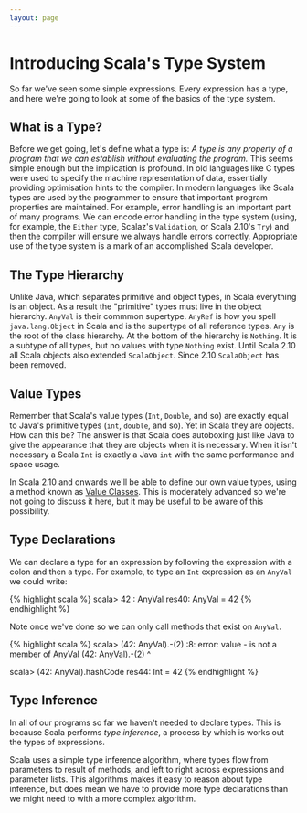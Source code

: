 ```yaml
---
layout: page
---
```


# Introducing Scala's Type System

So far we've seen some simple expressions. Every expression has a type, and here we're going to look at some of the basics of the type system.

## What is a Type?

Before we get going, let's define what a type is: *A type is any property of a program that we can establish without evaluating the program.* This seems simple enough but the implication is profound. In old languages like C types were used to specify the machine representation of data, essentially providing optimisation hints to the compiler. In modern languages like Scala types are used by the programmer to ensure that important program properties are maintained. For example, error handling is an important part of many programs. We can encode error handling in the type system (using, for example, the `Either` type, Scalaz's `Validation`, or Scala 2.10's `Try`) and then the compiler will ensure we always handle errors correctly. Appropriate use of the type system is a mark of an accomplished Scala developer.

## The Type Hierarchy

Unlike Java, which separates primitive and object types, in Scala everything is an object. As a result the "primitive" types must live in the object hierarchy. `AnyVal` is their commmon supertype. `AnyRef` is how you spell `java.lang.Object` in Scala and is the supertype of all reference types. `Any` is the root of the class hierarchy. At the bottom of the hierarchy is `Nothing`. It is a subtype of all types, but no values with type `Nothing` exist. Until Scala 2.10 all Scala objects also extended `ScalaObject`. Since 2.10 `ScalaObject` has been removed.

## Value Types

Remember that Scala's value types (`Int`, `Double`, and so) are exactly equal to Java's primitive types (`int`, `double`, and so). Yet in Scala they are objects. How can this be? The answer is that Scala does autoboxing just like Java to give the appearance that they are objects when it is necessary. When it isn't necessary a Scala `Int` is exactly a Java `int` with the same performance and space usage.

In Scala 2.10 and onwards we'll be able to define our own value types, using a method known as [Value Classes](http://docs.scala-lang.org/sips/pending/value-classes.html). This is moderately advanced so we're not going to discuss it here, but it may be useful to be aware of this possibility.

## Type Declarations

We can declare a type for an expression by following the expression with a colon and then a type. For example, to type an `Int` expression as an `AnyVal` we could write:

{% highlight scala %}
scala> 42 : AnyVal
res40: AnyVal = 42
{% endhighlight %}

Note once we've done so we can only call methods that exist on `AnyVal`.

{% highlight scala %}
scala> (42: AnyVal).-(2)
<console>:8: error: value - is not a member of AnyVal
              (42: AnyVal).-(2)
                           ^

scala> (42: AnyVal).hashCode
res44: Int = 42
{% endhighlight %}

## Type Inference

In all of our programs so far we haven't needed to declare types. This is because Scala performs *type inference*, a process by which is works out the types of expressions.

Scala uses a simple type inference algorithm, where types flow from parameters to result of methods, and left to right across expressions and parameter lists. This algorithms makes it easy to reason about type inference, but does mean we have to provide more type declarations than we might need to with a more complex algorithm.
